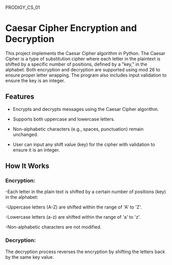 PRODIGY_CS_01
#  Caesar Cipher Encryption and Decryption

This project implements the Caesar Cipher algorithm in Python. The Caesar Cipher is a type of substitution cipher where each letter in the plaintext is shifted by a specific number of positions, defined by a "key," in the alphabet. Both encryption and decryption are supported using mod 26 to ensure proper letter wrapping. The program also includes input validation to ensure the key is an integer.


## Features

- Encrypts and decrypts messages using the Caesar Cipher algorithm.

- Supports both uppercase and lowercase letters.

- Non-alphabetic characters (e.g., spaces, punctuation) remain unchanged.

- User can input any shift value (key) for the cipher with validation to ensure it is an integer.


## How It Works

### Encryption:

-Each letter in the plain text is shifted by a certain number of positions (key) in the alphabet:

-Uppercase letters (A-Z) are shifted within the range of 'A' to 'Z'.

-Lowercase letters (a-z) are shifted within the range of 'a' to 'z'.

-Non-alphabetic characters are not modified.


### Decryption:

The decryption process reverses the encryption by shifting the letters back by the same key value.
